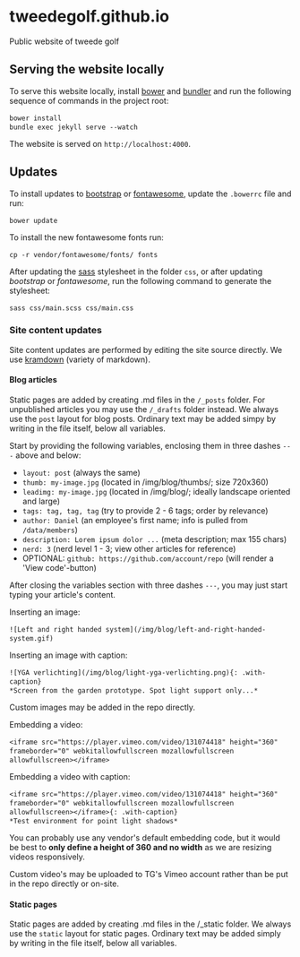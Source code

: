 tweedegolf.github.io
====================

Public website of tweede golf

## Serving the website locally

To serve this website locally, install [bower](http://bower.io/) and [bundler](http://bundler.io/) and run the following sequence of commands in the project root:

    bower install
    bundle exec jekyll serve --watch

The website is served on `http://localhost:4000`.

## Updates

To install updates to [bootstrap](http://getbootstrap.com/) or [fontawesome](http://fortawesome.github.io/Font-Awesome/), update the `.bowerrc` file and run:

    bower update

To install the new fontawesome fonts run:

    cp -r vendor/fontawesome/fonts/ fonts

After updating the [sass](http://sass-lang.com/) stylesheet in the folder `css`, or after updating *bootstrap* or *fontawesome*, run the following command to generate the stylesheet:

    sass css/main.scss css/main.css

### Site content updates

Site content updates are performed by editing the site source directly. We use [kramdown](http://kramdown.gettalong.org/quickref.html) (variety of markdown).

#### Blog articles

Static pages are added by creating .md files in the `/_posts` folder. For unpublished articles you may use the `/_drafts` folder instead. We always use the `post` layout for blog posts. Ordinary text may be added simpy by writing in the file itself, below all variables.

Start by providing the following variables, enclosing them in three dashes `---` above and below:

+ `layout: post` (always the same)
+ `thumb: my-image.jpg` (located in /img/blog/thumbs/; size 720x360)
+ `leadimg: my-image.jpg` (located in /img/blog/; ideally landscape oriented and large)
+ `tags: tag, tag, tag` (try to provide 2 - 6 tags; order by relevance)
+ `author: Daniel` (an employee's first name; info is pulled from `/data/members`)
+ `description: Lorem ipsum dolor ...` (meta description; max 155 chars)
+ `nerd: 3` (nerd level 1 - 3; view other articles for reference)
+ OPTIONAL: `github: https://github.com/account/repo` (will render a 'View code'-button)

After closing the variables section with three dashes `---`, you may just start typing your article's content.

Inserting an image:

    ![Left and right handed system](/img/blog/left-and-right-handed-system.gif)

Inserting an image with caption:

    ![YGA verlichting](/img/blog/light-yga-verlichting.png){: .with-caption}
    *Screen from the garden prototype. Spot light support only...*

Custom images may be added in the repo directly.

Embedding a video:

    <iframe src="https://player.vimeo.com/video/131074418" height="360" frameborder="0" webkitallowfullscreen mozallowfullscreen allowfullscreen></iframe>

Embedding a video with caption:

    <iframe src="https://player.vimeo.com/video/131074418" height="360" frameborder="0" webkitallowfullscreen mozallowfullscreen allowfullscreen></iframe>{: .with-caption}
    *Test environment for point light shadows*

You can probably use any vendor's default embedding code, but it would be best to **only define a height of 360 and no width** as we are resizing videos responsively.

Custom video's may be uploaded to TG's Vimeo account rather than be put in the repo directly or on-site.


#### Static pages

Static pages are added by creating .md files in the /_static folder. We always use the `static` layout for static pages.
Ordinary text may be added simply by writing in the file itself, below all variables.
